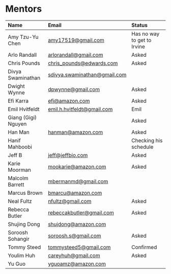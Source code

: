 # Mentors

| Name | Email | Status |
| :--- | :---- | :----- |
| Amy Tzu-Yu Chen | amy17519@gmail.com | Has no way to get to Irvine |
| Arlo Randall | arlorandall@gmail.com | Asked |
| Chris Pounds | chris_pounds@edwards.com | Asked |
| Divya Swaminathan | sdivya.swaminathan@gmail.com | |
| Dwight Wynne | dpwynne@gmail.com | Asked |
| Efi Karra | efi@amazon.com | Asked |
| Emil Hvitfeldt | emil.h.hvitfeldt@gmail.com | Emil |
| Giang (Gigi) Nguyen | | Asked |
| Han Man | hanman@amazon.com | Asked |
| Hanif Mahboobi | | Checking his schedule |
| Jeff B | jeff@jeffbio.com | Asked |
| Karie Moorman | mookarie@amazon.com | Asked |
| Malcolm Barrett | mbermanmd@gmail.com | |
| Marcus Brown | bmarcu@amazon.com | |
| Neal Fultz | nfultz@gmail.com | Asked |
| Rebecca Butler | rebeccakbutler@gmail.com | Asked |
| Shujing Dong | shujdong@amazon.com | |
| Soroosh Sohangir | soroosh.s@gmail.com | Asked |
| Tommy Steed | tommysteed5@gmail.com | Confirmed |
| Youlim Huh | careyhuh@gmail.com | Asked |
| Yu Guo | yguoamz@amazon.com | |
